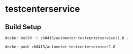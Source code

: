 # testcenterservice

## Build Setup

``` bash
docker build -t zb0413/autometer-testcenterservice:1.0 .

docker push zb0413/autometer-testcenterservice:1.0